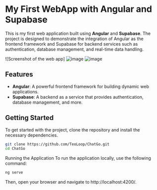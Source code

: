 # My First WebApp with Angular and Supabase

This is my first web application built using **Angular** and **Supabase**. The project is designed to demonstrate the integration of Angular as the frontend framework and Supabase for backend services such as authentication, database management, and real-time data handling.

![Screenshot of the web app]
![image](https://github.com/user-attachments/assets/e9a1a206-c407-48f2-9e34-9dcaec29039e)
![image](https://github.com/user-attachments/assets/2c10e842-8b4e-4ee3-bb4f-05713584f15c)


## Features

- **Angular**: A powerful frontend framework for building dynamic web applications.
- **Supabase**: A backend as a service that provides authentication, database management, and more.

## Getting Started

To get started with the project, clone the repository and install the necessary dependencies.

```bash
git clone https://github.com/TeoLoop/ChatGo.git
cd ChatGo
```

Running the Application
To run the application locally, use the following command:

```bash
ng serve
```
Then, open your browser and navigate to http://localhost:4200/.
